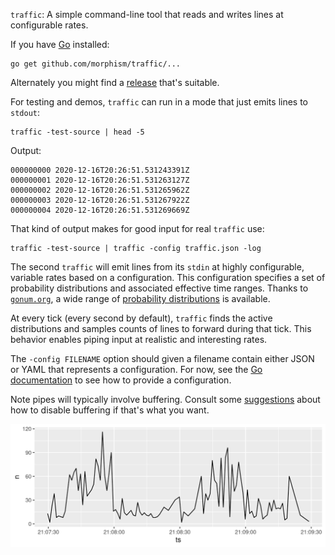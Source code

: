 `traffic`: A simple command-line tool that reads and writes lines at
configurable rates.

If you have [Go](https://golang.org/) installed:

```Shell
go get github.com/morphism/traffic/...
```

Alternately you might find a
[release](https://github.com/morphism/traffic/releases) that's
suitable.

For testing and demos, `traffic` can run in a mode that just emits
lines to `stdout`:

```Shell
traffic -test-source | head -5
```

Output:

```
000000000 2020-12-16T20:26:51.531243391Z
000000001 2020-12-16T20:26:51.531263127Z
000000002 2020-12-16T20:26:51.531265962Z
000000003 2020-12-16T20:26:51.531267922Z
000000004 2020-12-16T20:26:51.531269669Z
```

That kind of output makes for good input for real `traffic` use:

```Shell
traffic -test-source | traffic -config traffic.json -log
```

The second `traffic` will emit lines from its `stdin` at highly
configurable, variable rates based on a configuration.  This
configuration specifies a set of probability distributions and
associated effective time ranges.  Thanks to
[`gonum.org`](https://gonum.org/), a wide range of [probability
distributions](https://godoc.org/gonum.org/v1/gonum/stat/distuv) is
available.

At every tick (every second by default), `traffic` finds the active
distributions and samples counts of lines to forward during that tick.
This behavior enables piping input at realistic and interesting rates.

The `-config FILENAME` option should given a filename contain either
JSON or YAML that represents a configuration.  For now, see the [Go
documentation](https://godoc.org/github.com/morphism/traffic) to see
how to provide a configuration.

Note pipes will typically involve buffering.  Consult some
[suggestions](https://unix.stackexchange.com/questions/25372/turn-off-buffering-in-pipe)
about how to disable buffering if that's what you want.

<img src="demo.png"/>
